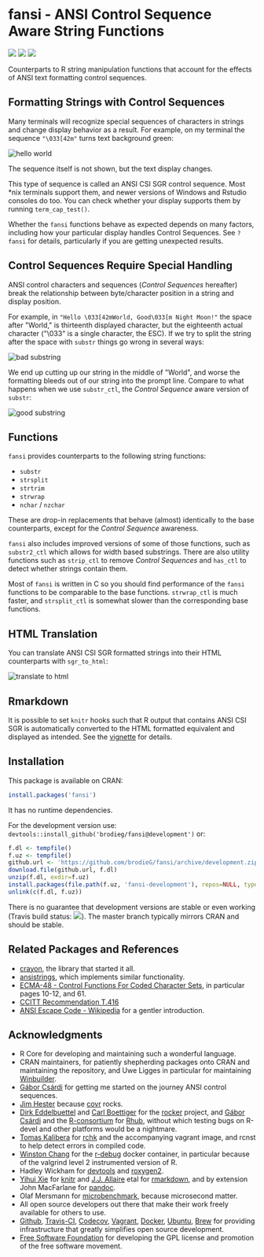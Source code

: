 <!-- README.md is generated from README.Rmd. Please edit that file -->


# fansi - ANSI Control Sequence Aware String Functions

[![](https://travis-ci.org/brodieG/fansi.svg?branch=master)](https://travis-ci.org/brodieG/fansi)
[![](https://codecov.io/github/brodieG/fansi/coverage.svg?branch=master)](https://codecov.io/github/brodieG/fansi?branch=master)
[![](http://www.r-pkg.org/badges/version/fansi)](https://cran.r-project.org/package=fansi)

Counterparts to R string manipulation functions that account for the effects of
ANSI text formatting control sequences.

## Formatting Strings with Control Sequences

Many terminals will recognize special sequences of characters in strings and
change display behavior as a result.  For example, on my terminal the sequence
`"\033[42m"` turns text background green:

![hello
world](https://raw.githubusercontent.com/brodieG/fansi/rc/extra/images/hello.png)

The sequence itself is not shown, but the text display changes.

This type of sequence is called an ANSI CSI SGR control sequence.  Most &#42;nix
terminals support them, and newer versions of Windows and Rstudio consoles do
too.  You can check whether your display supports them by running
`term_cap_test()`.

Whether the `fansi` functions behave as expected depends on many factors,
including how your particular display handles Control Sequences.  See `?fansi`
for details, particularly if you are getting unexpected results.

## Control Sequences Require Special Handling

ANSI control characters and sequences (_Control Sequences_ hereafter) break the
relationship between byte/character position in a string and display position.

For example, in `"Hello \033[42mWorld, Good\033[m Night Moon!"` the space
after "World," is thirteenth displayed character, but the eighteenth actual
character ("\033" is a single character, the ESC).  If we try to split the
string after the space with `substr` things go wrong in several ways:


![bad substring](https://raw.githubusercontent.com/brodieG/fansi/master/extra/images/substr.png)

We end up cutting up our string in the middle of "World", and worse the
formatting bleeds out of our string into the prompt line.  Compare to what
happens when we use `substr_ctl`, the _Control Sequence_ aware version of
`substr`:

![good substring](https://raw.githubusercontent.com/brodieG/fansi/master/extra/images/substr_ctl.png)

## Functions

`fansi` provides counterparts to the following string functions:

* `substr`
* `strsplit`
* `strtrim`
* `strwrap`
* `nchar` / `nzchar`

These are drop-in replacements that behave (almost) identically to the base
counterparts, except for the _Control Sequence_ awareness.

`fansi` also includes improved versions of some of those functions, such as
`substr2_ctl` which allows for width based substrings.  There are also
utility functions such as `strip_ctl` to remove _Control Sequences_ and `has_ctl`
to detect whether strings contain them.

Most of `fansi` is written in C so you should find performance of the `fansi`
functions to be comparable to the base functions.  `strwrap_ctl` is much faster,
and `strsplit_ctl` is somewhat slower than the corresponding base functions.

## HTML Translation

You can translate ANSI CSI SGR formatted strings into their HTML counterparts
with `sgr_to_html`:

![translate to html](https://raw.githubusercontent.com/brodieG/fansi/master/extra/images/sgr_to_html.png)

## Rmarkdown

It is possible to set `knitr` hooks such that R output that contains ANSI CSI
SGR is automatically converted to the HTML formatted equivalent and displayed as
intended.  See the
[vignette](http://htmlpreview.github.io/?https://raw.githubusercontent.com/brodieG/fansi/6cbfdaa/inst/doc/sgr-in-rmd.html)
for details.

## Installation

This package is available on CRAN:


```r
install.packages('fansi')
```

It has no runtime dependencies.

For the development version use:
`devtools::install_github('brodieg/fansi@development')` or:


```r
f.dl <- tempfile()
f.uz <- tempfile()
github.url <- 'https://github.com/brodieG/fansi/archive/development.zip'
download.file(github.url, f.dl)
unzip(f.dl, exdir=f.uz)
install.packages(file.path(f.uz, 'fansi-development'), repos=NULL, type='source')
unlink(c(f.dl, f.uz))
```

There is no guarantee that development versions are stable or even working
(Travis build status: [![](https://travis-ci.org/brodieG/fansi.svg?branch=development)](https://travis-ci.org/brodieG/fansi)).  The master branch typically mirrors CRAN and should be stable.

## Related Packages and References

* [crayon](https://github.com/r-lib/crayon), the library that started it all.
* [ansistrings](https://github.com/r-lib/ansistrings/), which implements similar
  functionality.
* [ECMA-48 - Control Functions For Coded Character
  Sets](http://www.ecma-international.org/publications/standards/Ecma-048.htm),
  in particular pages 10-12, and 61.
* [CCITT Recommendation T.416](https://www.itu.int/rec/dologin_pub.asp?lang=e&id=T-REC-T.416-199303-I!!PDF-E&type=items)
* [ANSI Escape Code - Wikipedia](https://en.wikipedia.org/wiki/ANSI_escape_code)
  for a gentler introduction.

## Acknowledgments

* R Core for developing and maintaining such a wonderful language.
* CRAN maintainers, for patiently shepherding packages onto CRAN and maintaining
  the repository, and Uwe Ligges in particular for maintaining
  [Winbuilder](http://win-builder.r-project.org/).
* [Gábor Csárdi](https://github.com/gaborcsardi) for getting me started on the
  journey ANSI control sequences.
* [Jim Hester](https://github.com/jimhester) because
  [covr](https://cran.r-project.org/package=covr) rocks.
* [Dirk Eddelbuettel](https://github.com/eddelbuettel) and [Carl
  Boettiger](https://github.com/cboettig) for the
  [rocker](https://github.com/rocker-org/rocker) project, and [Gábor
  Csárdi](https://github.com/gaborcsardi) and the
  [R-consortium](https://www.r-consortium.org/) for
  [Rhub](https://github.com/r-hub), without which testing bugs on R-devel and
  other platforms would be a nightmare.
* [Tomas Kalibera](https://github.com/kalibera) for
  [rchk](https://github.com/kalibera/rchk) and the accompanying vagrant image,
  and rcnst to help detect errors in compiled code.
* [Winston Chang](https://github.com/wch) for the
  [r-debug](https://hub.docker.com/r/wch1/r-debug/) docker container, in
  particular because of the valgrind level 2 instrumented version of R.
* Hadley Wickham for [devtools](https://cran.r-project.org/package=devtools) and
  [roxygen2](https://cran.r-project.org/package=roxygen2).
* [Yihui Xie](https://github.com/yihui) for
  [knitr](https://cran.r-project.org/package=knitr) and  [J.J.
  Allaire](https://github.com/jjallaire) etal for
  [rmarkdown](https://cran.r-project.org/package=rmarkdown), and by extension
  John MacFarlane for [pandoc](http://pandoc.org/).
* Olaf Mersmann for
  [microbenchmark](https://cran.r-project.org/package=microbenchmark), because
  microsecond matter.
* All open source developers out there that make their work freely available
  for others to use.
* [Github](https://github.com/), [Travis-CI](https://travis-ci.org/),
  [Codecov](https://codecov.io/), [Vagrant](https://www.vagrantup.com/),
  [Docker](https://www.docker.com/), [Ubuntu](https://www.ubuntu.com/),
  [Brew](https://brew.sh/) for providing infrastructure that greatly simplifies
  open source development.
* [Free Software Foundation](http://fsf.org/) for developing the GPL license and
  promotion of the free software movement.



